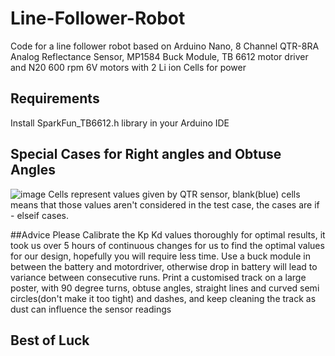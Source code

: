 # Line-Follower-Robot
Code for a line follower robot based on Arduino Nano, 8 Channel QTR-8RA Analog Reflectance Sensor, MP1584 Buck Module, TB 6612 motor driver and N20 600 rpm 6V motors with 2 Li ion Cells for power

## Requirements 
Install SparkFun_TB6612.h library in your Arduino IDE

## Special Cases for Right angles and Obtuse Angles
![image](https://github.com/djsmanchanda/Line-Follower-Robot/assets/68808848/8c97ac30-4f76-47ce-afe9-9000ec3fb803)
Cells represent values given by QTR sensor, blank(blue) cells means that those values aren't considered in the test case, the cases are if - elseif cases.

##Advice
Please Calibrate the Kp Kd values thoroughly for optimal results, it took us over 5 hours of continuous changes for us to find the optimal values for our design, hopefully you will require less time.
Use a buck module in between the battery and motordriver, otherwise drop in battery will lead to variance between consecutive runs.
Print a customised track on a large poster, with 90 degree turns, obtuse angles, straight lines and curved semi circles(don't make it too tight) and dashes, and keep cleaning the track as dust can influence the sensor readings 

## Best of Luck
